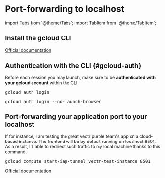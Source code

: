 # Port-forwarding to localhost

import Tabs from '@theme/Tabs';
import TabItem from '@theme/TabItem';

## Install the gcloud CLI

[Official documentation](https://cloud.google.com/sdk/docs/install#linux)

## Authentication with the CLI {#gcloud-auth}
Before each session you may launch, make sure to be **authenticated with your gcloud account** within the CLI

<Tabs groupId="operating-systems">
  <TabItem value="Linux/mac" label="Standard"><pre>gcloud auth login</pre></TabItem>
  <TabItem value="WSL" label="WSL"><pre>gcloud auth login --no-launch-browser</pre></TabItem>
</Tabs>

## Port-forwarding your application port to your localhost

If for instance, I am testing the great vectr purple team's app on a cloud-based instance. The frontend will be by default running on localhost:8501. As a result, I'll able to redirect such traffic to my local machine thanks to this command.

<pre>gcloud compute start-iap-tunnel vectr-test-instance 8501     --local-host-port=localhost:8501</pre>

[Official documentation](https://cloud.google.com/solutions/connecting-securely#:~:text=or%20SOCKS%20proxy.-,Port%20forwarding%20over%20SSH,host%20over%20an%20SSH%20connection.&text=LOCAL_PORT%20%3Alocalhost%3A%20REMOTE_PORT-,Replace%20the%20following%3A,your%20Google%20Cloud%20project%20ID.)